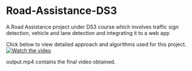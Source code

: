 # Road-Assistance-DS3
A Road Assistance project under DS3 course which involves traffic sign detection, vehicle and lane detection and integrating it to a web app

Click below to view detailed approach and algorithms used for this project.
[![Watch the video](https://i.imgur.com/QqbWJij.png)](https://www.youtube.com/watch?v=PhZLp78iRag)

output.mp4 contains the final video obtained.
